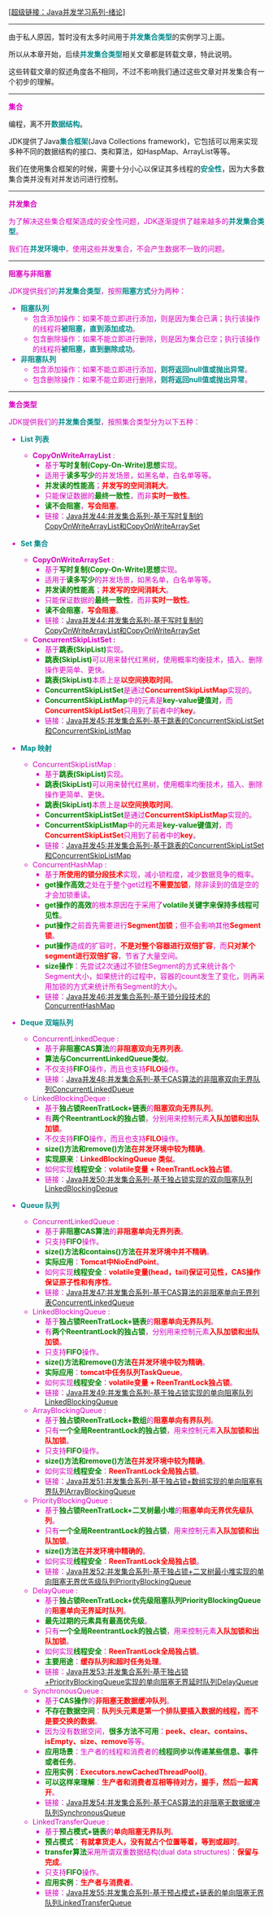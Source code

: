 [\[超级链接：Java并发学习系列-绪论\]](http://blog.csdn.net/hanchao5272/article/details/79437370)

----------
由于私人原因，暂时没有太多时间用于<font color=darkcyan>**并发集合类型**</font>的实例学习上面。

所以从本章开始，后续<font color=darkcyan>**并发集合类型**</font>相关文章都是转载文章，特此说明。

这些转载文章的叙述角度各不相同，不过不影响我们通过这些文章对并发集合有一个初步的理解。

----------
<font color=darkc>**集合**</font>

编程，离不开<font color=darkcyan>**数据结构**</font>。

JDK提供了Java<font color=darkcyan>**集合框架**</font>(Java Collections framework)，它包括可以用来实现多种不同的数据结构的接口、类和算法，如HaspMap、ArrayList等等。

我们在使用集合框架的时候，需要十分小心以保证其多线程的<font color=darkcyan>**安全性**</font>，因为大多数集合类并没有对并发访问进行控制。

-----
<font color=darkc>**并发集合**

为了解决这些集合框架造成的安全性问题，JDK逐渐提供了越来越多的<font color=darkcyan>**并发集合类型**</font>。

我们在<font color=darkcyan>**并发环境中**</font>，使用这些并发集合，不会产生数据不一致的问题。

-----
<font color=darkc>**阻塞与非阻塞**

JDK提供我们的<font color=darkcyan>**并发集合类型**</font>，按照<font color=darkcyan>**阻塞方式**</font>分为两种：

- <font color=darkcyan>**阻塞队列**</font>
	- 包含添加操作：如果不能立即进行添加，则是因为集合已满；执行该操作的线程将<font color=darkcyan>**被阻塞，直到添加成功**</font>。
	- 包含删除操作：如果不能立即进行删除，则是因为集合已空；执行该操作的线程将<font color=darkcyan>**被阻塞，直到删除成功**</font>。
- <font color=darkcyan>**非阻塞队列**</font>
	- 包含添加操作：如果不能立即进行添加，<font color=darkcyan>**则将返回null值或抛出异常**</font>。
	- 包含删除操作：如果不能立即进行删除，<font color=darkcyan>**则将返回null值或抛出异常**</font>。

-----
<font color=darkc>**集合类型**

JDK提供我们的<font color=darkcyan>**并发集合类型**</font>，按照集合类型分为以下五种：

- <font color=darkcyan>**List 列表**</font>
	- **CopyOnWriteArrayList** :
		- 基于<font color=green>**写时复制(Copy-On-Write)思想**</font>实现。
		- 适用于<font color=green>**读多写少**</font>的并发场景，如黑名单，白名单等等。
		- <font color=green>**并发读的性能高**</font>；<font color=red>**并发写的空间消耗大**</font>。
		- 只能保证数据的<font color=green>**最终一致性**</font>，而非<font color=red>**实时一致性**</font>。		
		- <font color=green>**读不会阻塞**</font>，<font color=red>**写会阻塞**</font>。
		- 链接：[Java并发44:并发集合系列-基于写时复制的CopyOnWriteArrayList和CopyOnWriteArraySet](https://blog.csdn.net/hanchao5272/article/details/79846293)
- <font color=darkcyan>**Set 集合**</font>
	- **CopyOnWriteArraySet** : 
		- 基于<font color=green>**写时复制(Copy-On-Write)思想**</font>实现。
		- 适用于<font color=green>**读多写少**</font>的并发场景，如黑名单，白名单等等。
		- <font color=green>**并发读的性能高**</font>；<font color=red>**并发写的空间消耗大**</font>。
		- 只能保证数据的<font color=green>**最终一致性**</font>，而非<font color=red>**实时一致性**</font>。		
		- <font color=green>**读不会阻塞**</font>，<font color=red>**写会阻塞**</font>。
		- 链接：[Java并发44:并发集合系列-基于写时复制的CopyOnWriteArrayList和CopyOnWriteArraySet](https://blog.csdn.net/hanchao5272/article/details/79846293)
	- **ConcurrentSkipListSet :** 
		- 基于<font color=green>**跳表(SkipList)**</font>实现。
		- <font color=green>**跳表(SkipList)**</font>可以用来替代红黑树，使用概率均衡技术，插入、删除操作更简单、更快。
		- <font color=green>**跳表(SkipList)**</font>本质上是<font color=red>**以空间换取时间**</font>。
		- <font color=green>**ConcurrentSkipListSet**</font>是通过<font color=red>**ConcurrentSkipListMap**</font>实现的。
		- <font color=green>**ConcurrentSkipListMap**</font>中的元素是<font color=green>**key-value键值对**</font>，而<font color=red>**ConcurrentSkipListSet**</font>只用到了前者中的<font color=red>**key**</font>。
		- 链接：[Java并发45:并发集合系列-基于跳表的ConcurrentSkipListSet和ConcurrentSkipListMap](https://blog.csdn.net/hanchao5272/article/details/79859087)

- <font color=darkcyan>**Map 映射**</font>
	- ConcurrentSkipListMap : 
		- 基于<font color=green>**跳表(SkipList)**</font>实现。
		- <font color=green>**跳表(SkipList)**</font>可以用来替代红黑树，使用概率均衡技术，插入、删除操作更简单、更快。
		- <font color=green>**跳表(SkipList)**</font>本质上是<font color=red>**以空间换取时间**</font>。
		- <font color=green>**ConcurrentSkipListSet**</font>是通过<font color=red>**ConcurrentSkipListMap**</font>实现的。
		- <font color=green>**ConcurrentSkipListMap**</font>中的元素是<font color=green>**key-value键值对**</font>，而<font color=red>**ConcurrentSkipListSet**</font>只用到了前者中的<font color=red>**key**</font>。
		- 链接：[Java并发45:并发集合系列-基于跳表的ConcurrentSkipListSet和ConcurrentSkipListMap](https://blog.csdn.net/hanchao5272/article/details/79859087)
	- ConcurrentHashMap : 
		- 基于<font color=red>**所使用的锁分段技术**</font>实现，减小锁粒度，减少数据竞争的概率。
		- <font color=green>**get操作高效**</font>之处在于整个get过程<font color=red>**不需要加锁**</font>，除非读到的值是空的才会加锁重读。
		- <font color=green>**get操作的高效**</font>的根本原因在于采用了<font color=green>**volatile关键字来保持多线程可见性**</font>。
		- <font color=green>**put操作**</font>之前首先需要进行<font color=red>**Segment加锁**</font>；但不会影响其他<font color=red>**Segment锁**</font>。
		- <font color=green>**put操作**</font>造成的扩容时，<font color=red>**不是对整个容器进行双倍扩容**</font>，而<font color=red>**只对某个segment进行双倍扩容**</font>，节省了大量空间。
		- <font color=green>**size操作**</font>：先尝试2次通过不锁住Segment的方式来统计各个Segment大小，如果统计的过程中，容器的count发生了变化，则再采用加锁的方式来统计所有Segment的大小。
		- 链接：[Java并发46:并发集合系列-基于锁分段技术的ConcurrentHashMap](http://blog.csdn.net/hanchao5272/article/details/79859688)
- <font color=darkcyan>**Deque 双端队列**</font>
	- ConcurrentLinkedDeque : 
		- 基于<font color=green>**非阻塞CAS算法**</font>的<font color=red>**非阻塞双向无界列表**</font>。
		- <font color=green>**算法与ConcurrentLinkedQueue类似**</font>。
		- 不仅支持<font color=green>**FIFO**</font>操作，而且也支持<font color=red>**FILO**</font>操作。
		- 链接：[Java并发48:并发集合系列-基于CAS算法的非阻塞双向无界队列ConcurrentLinkedDueue](https://blog.csdn.net/hanchao5272/article/details/79947785)
	- LinkedBlockingDeque : 
		- 基于<font color=green>**独占锁ReenTratLock+链表**</font>的<font color=red>**阻塞双向无界队列**</font>。
		- 有<font color=green>**两个ReentrantLock的独占锁**</font>，分别用来控制元素<font color=red>**入队加锁和出队加锁**</font>。
		- 不仅支持<font color=green>**FIFO**</font>操作，而且也支持<font color=red>**FILO**</font>操作。
		- <font color=green>**size()方法和remove()方法**</font><font color=red>**在并发环境中较为精确**</font>。
		- <font color=green>**实现原来**</font>：<font color=red>**LinkedBlockingQueue 类似**</font>。
		- 如何实现<font color=green>**线程安全**</font>：<font color=red>**volatile变量 + ReenTrantLock独占锁**</font>。
		- 链接：[Java并发50:并发集合系列-基于独占锁实现的双向阻塞队列LinkedBlockingDeque](https://blog.csdn.net/hanchao5272/article/details/79948823)
- <font color=darkcyan>**Queue 队列**</font>
	- ConcurrentLinkedQueue : 
		- 基于<font color=green>**非阻塞CAS算法**</font>的<font color=red>**非阻塞单向无界列表**</font>。
		- 只支持<font color=green>**FIFO**</font>操作。
		- <font color=green>**size()方法和contains()方法**</font><font color=red>**在并发环境中并不精确**</font>。
		- <font color=green>**实际应用**</font>：<font color=red>**Tomcat中NioEndPoint**</font>。
		- 如何实现<font color=green>**线程安全**</font>：<font color=red>**volatile变量(head，tail)保证可见性，CAS操作保证原子性和有序性**</font>。
		- 链接：[Java并发47:并发集合系列-基于CAS算法的非阻塞单向无界列表ConcurrentLinkedQueue](https://blog.csdn.net/hanchao5272/article/details/79947143)
	- LinkedBlockingQueue : 
		- 基于<font color=green>**独占锁ReenTratLock+链表**</font>的<font color=red>**阻塞单向无界队列**</font>。
		- 有<font color=green>**两个ReentrantLock的独占锁**</font>，分别用来控制元素<font color=red>**入队加锁和出队加锁**</font>。
		- 只支持<font color=green>**FIFO**</font>操作。
		- <font color=green>**size()方法和remove()方法**</font><font color=red>**在并发环境中较为精确**</font>。
		- <font color=green>**实际应用**</font>：<font color=red>**tomcat中任务队列TaskQueue**</font>。
		- 如何实现<font color=green>**线程安全**</font>：<font color=red>**volatile变量 + ReenTrantLock独占锁**</font>。
		- 链接：[Java并发49:并发集合系列-基于独占锁实现的单向阻塞队列LinkedBlockingQueue](https://blog.csdn.net/hanchao5272/article/details/79948018)
	- ArrayBlockingQueue : 
		- 基于<font color=green>**独占锁ReenTratLock+数组**</font>的<font color=red>**阻塞单向有界队列**</font>。
		- 只有<font color=green>**一个全局ReentrantLock的独占锁**</font>，用来控制元素<font color=red>**入队加锁和出队加锁**</font>。
		- 只支持<font color=green>**FIFO**</font>操作。
		- <font color=green>**size()方法和remove()方法**</font><font color=red>**在并发环境中较为精确**</font>。
		- 如何实现<font color=green>**线程安全**</font>：<font color=red>**ReenTrantLock全局独占锁**</font>。
		- 链接：[Java并发51:并发集合系列-基于独占锁+数组实现的单向阻塞有界队列ArrayBlockingQueue](https://blog.csdn.net/hanchao5272/article/details/79949020)
	- PriorityBlockingQueue : 
		- 基于<font color=green>**独占锁ReenTratLock+二叉树最小堆**</font>的<font color=red>**阻塞单向无界优先级队列**</font>。
		- 只有<font color=green>**一个全局ReentrantLock的独占锁**</font>，用来控制元素<font color=red>**入队加锁和出队加锁**</font>。
		- <font color=green>**size()方法**</font><font color=red>**在并发环境中精确的**</font>。
		- 如何实现<font color=green>**线程安全**</font>：<font color=red>**ReenTrantLock全局独占锁**</font>。
		- 链接：[Java并发52:并发集合系列-基于独占锁+二叉树最小堆实现的单向阻塞无界优先级队列PriorityBlockingQueue](https://blog.csdn.net/hanchao5272/article/details/79949170)
	- DelayQueue : 
		- 基于<font color=green>**独占锁ReenTratLock+优先级阻塞队列PriorityBlockingQueue**</font>的<font color=red>**阻塞单向无界延时队列**</font>。
		- <font color=green>**最先过期的元素具有最高优先级**</font>。
		- 只有<font color=green>**一个全局ReentrantLock的独占锁**</font>，用来控制元素<font color=red>**入队加锁和出队加锁**</font>。
		- 如何实现<font color=green>**线程安全**</font>：<font color=red>**ReenTrantLock全局独占锁**</font>。
		- <font color=green>**主要用途**</font>：<font color=red>**缓存队列和超时任务处理**</font>。
		- 链接：[Java并发53:并发集合系列-基于独占锁+PriorityBlockingQueue实现的单向阻塞无界延时队列DelayQueue](https://blog.csdn.net/hanchao5272/article/details/79949737)
	- SynchronousQueue : 
		- 基于<font color=green>**CAS操作**</font>的<font color=red>**非阻塞无数据缓冲队列**</font>。
		- <font color=green>**不存在数据空间**</font>：<font color=red>**队列头元素是第一个排队要插入数据的线程，而不是要交换的数据**</font>。
		- 因为没有数据空间，<font color=green>**很多方法不可用**</font>：<font color=red>**peek、clear、contains、isEmpty、size、remove**</font>等等。
		- <font color=green>**应用场景**</font>：生产者的线程和消费者的<font color=green>**线程同步以传递某些信息、事件或者任务**</font>。
		- <font color=green>**应用实例**</font>：<font color=red>**Executors.newCachedThreadPool()**</font>。
		- <font color=green>**可以这样来理解**</font>：<font color=red>**生产者和消费者互相等待对方，握手，然后一起离开**</font>。
		- 链接：[Java并发54:并发集合系列-基于CAS算法的非阻塞无数据缓冲队列SynchronousQueue](https://blog.csdn.net/hanchao5272/article/details/79950112)
	- LinkedTransferQueue :
		- 基于<font color=green>**预占模式+链表**</font>的<font color=red>**单向阻塞无界队列**</font>。
		- <font color=green>**预占模式**</font>：<font color=red>**有就拿货走人，没有就占个位置等着，等到或超时**</font>。
		- <font color=green>**transfer算法**</font>采用所谓双重数据结构(dual data structures)：<font color=red>**保留与完成**</font>。
		- 只支持<font color=green>**FIFO**</font>操作。
		- <font color=green>**应用实例**</font>：<font color=red>**生产者与消费者**</font>。
		- 链接：[Java并发55:并发集合系列-基于预占模式+链表的单向阻塞无界队列LinkedTransferQueue](https://blog.csdn.net/hanchao5272/article/details/79950628)
 